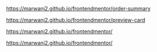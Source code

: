 https://marwanj2.github.io/frontendmentor/order-summary

https://marwanj2.github.io/frontendmentor/preview-card

https://marwanj2.github.io/frontendmentor/

https://marwanj2.github.io/frontendmentor/
